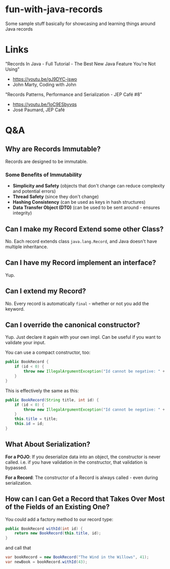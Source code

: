 # fun-with-java-records
Some sample stuff basically for showcasing and learning things around Java records

# Links
"Records In Java - Full Tutorial - The Best New Java Feature You're Not Using"
* https://youtu.be/gJ9DYC-jswo
* John Marty, Coding with John

"Records Patterns, Performance and Serialization - JEP Café #8"
* https://youtu.be/1oC9ESbyvqs
* José Paumard, JEP Café

# Q&A
## Why are Records Immutable?
Records are designed to be immutable.

### Some Benefits of Immutability
- **Simplicity and Safety** (objects that don't change can reduce complexity and potential errors)
- **Thread Safety** (since they don't change)
- **Hashing Consistency** (can be used as keys in hash structures)
- **Data Transfer Object (DTO)** (can be used to be sent around - ensures integrity)

## Can I make my Record Extend some other Class?
No. Each record extends class `java.lang.Record`, and Java doesn't have multiple inheritance.

## Can I have my Record implement an interface?
Yup.

## Can I extend my Record?
No. Every record is automatically `final` - whether or not you add the keyword.

## Can I override the canonical constructor?
Yup. Just declare it again with your own impl. Can be useful if you want to validate your input.

You can use a compact constructor, too:
```java
public BookRecord {
    if (id < 0) {
        throw new IllegalArgumentException("Id cannot be negative: " + id);
    }
}
```

This is effectively the same as this:
```java
public BookRecord(String title, int id) {
    if (id < 0) {
        throw new IllegalArgumentException("Id cannot be negative: " + id);
    }
    this.title = title;
    this.id = id;
}
```

## What About Serialization?
**For a POJO**: If you deserialize data into an object, the constructor is never called. i.e. if you have validation in the constructor, that validation is bypassed.

**For a Record**: The constructor of a Record is always called - even during serialization.

## How can I can Get a Record that Takes Over Most of the Fields of an Existing One?
You could add a factory method to our record type:

```java
public BookRecord withId(int id) {
    return new BookRecord(this.title, id);
}
```
and call that
```java
var bookRecord = new BookRecord("The Wind in the Willows", 41);
var newBook = bookRecord.withId(43);
```











